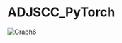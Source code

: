 # ADJSCC_PyTorch


![Graph6](https://github.com/user-attachments/assets/eae8b813-b420-43f9-b715-9a92327917ca)
